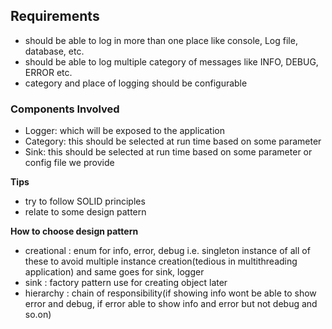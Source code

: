 ## **Requirements**
- should be able to log in more than one place like console, Log file, database, etc.
- should be able to log multiple category of messages like INFO, DEBUG, ERROR etc.
- category and place of logging should be configurable

### **Components Involved**
- Logger: which will be exposed to the application
- Category: this should be selected at run time based on some parameter
- Sink: this should be selected at run time based on some parameter or config file we provide

**Tips**
- try to follow SOLID principles
- relate to some design pattern

**How to choose design pattern**
- creational : enum for info, error, debug i.e. singleton instance of all of these to avoid multiple instance creation(tedious in multithreading application)  and same goes for sink, logger
- sink : factory pattern use for creating object later
- hierarchy : chain of responsibility(if showing info wont be able to show error and debug, if error able to show info and error but not debug and so.on)